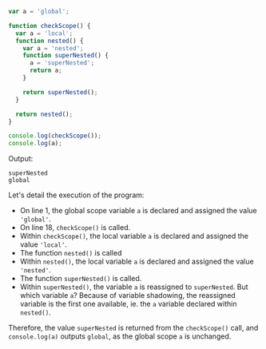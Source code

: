 ```js
var a = 'global';

function checkScope() {
  var a = 'local';
  function nested() {
    var a = 'nested';
    function superNested() {
      a = 'superNested';
      return a;
    }

    return superNested();
  }

  return nested();
}

console.log(checkScope());
console.log(a);
```

Output:
```
superNested
global
```

Let's detail the execution of the program:

- On line 1, the global scope variable `a` is declared and assigned the value `'global'`.
- On line 18, `checkScope()` is called.
- Within `checkScope()`, the local variable `a` is declared and assigned the value `'local'`.
- The function `nested()` is called
- Within `nested()`, the local variable `a` is declared and assigned the value `'nested'`.
- The function `superNested()` is called.
- Within `superNested()`, the variable `a` is reassigned to `superNested`. But which variable `a`? Because of variable shadowing, the reassigned variable is the first one available, ie. the `a` variable declared within `nested()`.

Therefore, the value `superNested` is returned from the `checkScope()` call, and `console.log(a)` outputs `global`, as the global scope `a` is unchanged.
